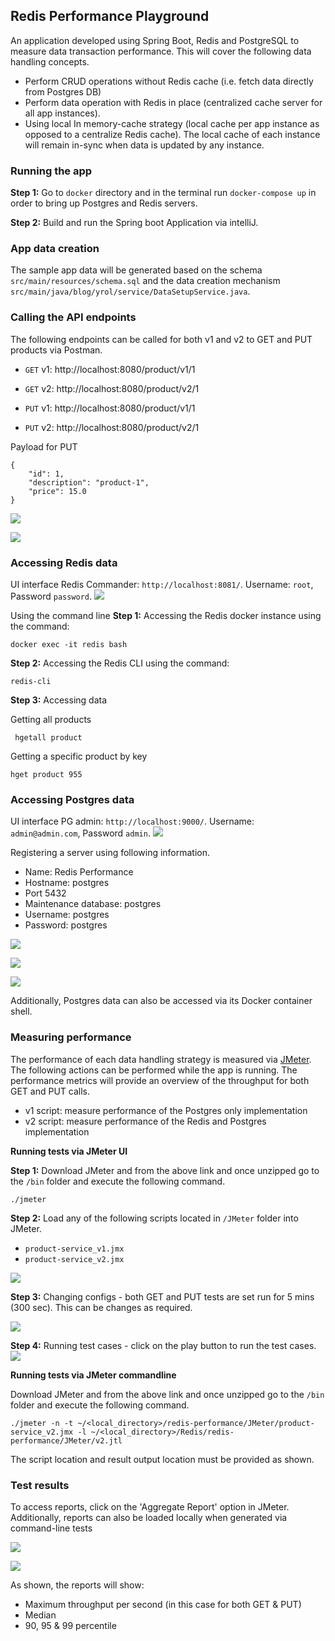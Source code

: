 ## Redis Performance Playground
An application developed using Spring Boot, Redis and PostgreSQL to measure data transaction performance. 
This will cover the following data handling concepts.
- Perform CRUD operations without Redis cache (i.e. fetch data directly from Postgres DB)
- Perform data operation with Redis in place (centralized cache server for all app instances). 
- Using local In memory-cache strategy (local cache per app instance as opposed to a centralize Redis cache). The local cache of each instance will remain in-sync when data is updated by any instance.

### Running the app
**Step 1:** Go to `docker` directory and in the terminal run `docker-compose up` in order to bring up Postgres and Redis servers.

**Step 2:** Build and run the Spring boot Application via intelliJ.

### App data creation
The sample app data will be generated based on the schema `src/main/resources/schema.sql` and the data creation mechanism `src/main/java/blog/yrol/service/DataSetupService.java`.


### Calling the API endpoints
The following endpoints can be called for both v1 and v2 to GET and PUT products via Postman.

- `GET` v1: http://localhost:8080/product/v1/1
- `GET` v2: http://localhost:8080/product/v2/1

- `PUT` v1: http://localhost:8080/product/v1/1
- `PUT` v2: http://localhost:8080/product/v2/1

Payload for PUT
```
{
    "id": 1,
    "description": "product-1",
    "price": 15.0
}
```

![](https://i.imgur.com/0aAduFm.png)

![](https://i.imgur.com/PnILmQa.png)


### Accessing Redis data
UI interface Redis Commander: `http://localhost:8081/`. Username: `root`, Password `password`.
![](https://i.imgur.com/IxvSaxp.png)

Using the command line
**Step 1:** Accessing the Redis docker instance using the command:
```
docker exec -it redis bash
```

**Step 2:** Accessing the Redis CLI using the command:
```
redis-cli
```

**Step 3:** Accessing data

Getting all products
```
 hgetall product
```

Getting a specific product by key
```
hget product 955
```

### Accessing Postgres data
UI interface PG admin: `http://localhost:9000/`. Username: `admin@admin.com`, Password `admin`.
![](https://i.imgur.com/LxffsLh.png)

Registering a server using following information.
- Name: Redis Performance
- Hostname: postgres
- Port 5432
- Maintenance database: postgres
- Username: postgres
- Password: postgres

![](https://i.imgur.com/cGx9rNE.png)

![](https://i.imgur.com/ZW7SGqo.png)

![](https://i.imgur.com/dgCCZVq.png)


Additionally, Postgres data can also be accessed via its Docker container shell.


### Measuring performance
The performance of each data handling strategy is measured via [JMeter](https://jmeter.apache.org/download_jmeter.cgi).
The following actions can be performed while the app is running. The performance metrics will provide an overview of the throughput for both GET and PUT calls.
- v1 script: measure performance of the Postgres only implementation
- v2 script: measure performance of the Redis and Postgres implementation

**Running tests via JMeter UI**

**Step 1:** Download JMeter and from the above link and once unzipped go to the `/bin` folder and execute the following command.
```
./jmeter
```

**Step 2:** Load any of the following scripts located in `/JMeter` folder into JMeter.
- `product-service_v1.jmx`
- `product-service_v2.jmx`

![](https://i.imgur.com/VB3zmpk.png)

**Step 3:** Changing configs - both GET and PUT tests are set run for 5 mins (300 sec). This can be changes as required.

![](https://i.imgur.com/ACrdQ1C.png)

**Step 4:** Running test cases - click on the play button to run the test cases.
![](https://i.imgur.com/HLPq0D8.png)


**Running tests via JMeter commandline**

Download JMeter and from the above link and once unzipped go to the `/bin` folder and execute the following command.
```
./jmeter -n -t ~/<local_directory>/redis-performance/JMeter/product-service_v2.jmx -l ~/<local_directory>/Redis/redis-performance/JMeter/v2.jtl
```

The script location and result output location must be provided as shown.


### Test results
To access reports, click on the 'Aggregate Report' option in JMeter. Additionally, reports can also be loaded locally when generated via command-line tests

![](https://i.imgur.com/wbxiEQ5.png)

![](https://i.imgur.com/jXfSy76.png)

As shown, the reports will show:
- Maximum throughput per second (in this case for both GET & PUT)
- Median
- 90, 95 & 99 percentile






